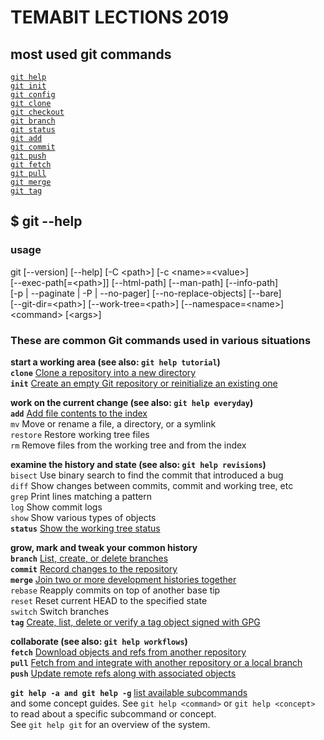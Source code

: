 # TEMABIT LECTIONS 2019

## most used git commands

[`git help`](#help)\
[`git init`](#init)\
[`git config`](#https://mirrors.edge.kernel.org/pub/software/scm/git/docs/)\
[`git clone`](#clone)\
[`git checkout`](#https://mirrors.edge.kernel.org/pub/software/scm/git/docs/)\
[`git branch`](#branch)\
[`git status`](#status)\
[`git add`](#add)\
[`git commit`](#commit)\
[`git push`](#push)\
[`git fetch`](#fetch)\
[`git pull`](#pull)\
[`git merge`](#merge)\
[`git tag`](#tag)

## $ git --help

### usage

git [--version] [--help] [-C \<path\>] [-c \<name\>=\<value\>] \
    [--exec-path[=\<path\>]] [--html-path] [--man-path] [--info-path] \
    [-p | --paginate | -P | --no-pager] [--no-replace-objects] [--bare] \
    [--git-dir=\<path\>] [--work-tree=\<path\>] [--namespace=\<name\>] \
    \<command\> [\<args\>]

### These are common Git commands used in various situations

**start a working area (see also: `git help tutorial`)** \
**<a name='clone'>`clone`**     [Clone a repository into a new directory](https://mirrors.edge.kernel.org/pub/software/scm/git/docs/) \
**<a name='init'>`init`**      [Create an empty Git repository or reinitialize an existing one](https://mirrors.edge.kernel.org/pub/software/scm/git/docs/)

**work on the current change (see also: `git help everyday`)** \
**<a name='add'>`add`**       [Add file contents to the index](https://mirrors.edge.kernel.org/pub/software/scm/git/docs/) \
   `mv`        Move or rename a file, a directory, or a symlink \
   `restore`   Restore working tree files \
   `rm`        Remove files from the working tree and from the index

**examine the history and state (see also: `git help revisions`)** \
   `bisect`    Use binary search to find the commit that introduced a bug \
   `diff`      Show changes between commits, commit and working tree, etc \
   `grep`      Print lines matching a pattern \
   `log`       Show commit logs \
   `show`      Show various types of objects \
**<a name='status'>`status`**    [Show the working tree status](https://mirrors.edge.kernel.org/pub/software/scm/git/docs/)

**grow, mark and tweak your common history** \
**<a name='branch'>`branch`**    [List, create, or delete branches](https://mirrors.edge.kernel.org/pub/software/scm/git/docs/) \
**<a name='commit'>`commit`**    [Record changes to the repository](https://mirrors.edge.kernel.org/pub/software/scm/git/docs/) \
**<a name='merge'>`merge`**     [Join two or more development histories together](https://mirrors.edge.kernel.org/pub/software/scm/git/docs/) \
   `rebase`    Reapply commits on top of another base tip \
   `reset`     Reset current HEAD to the specified state \
   `switch`    Switch branches \
**<a name='tag'>`tag`**       [Create, list, delete or verify a tag object signed with GPG](https://mirrors.edge.kernel.org/pub/software/scm/git/docs/)

**collaborate (see also: `git help workflows`)** \
**<a name='fetch'>`fetch`**     [Download objects and refs from another repository](https://mirrors.edge.kernel.org/pub/software/scm/git/docs/) \
**<a name='pull'>`pull`**      [Fetch from and integrate with another repository or a local branch](https://mirrors.edge.kernel.org/pub/software/scm/git/docs/) \
**<a name='push'>`push`**      [Update remote refs along with associated objects](https://mirrors.edge.kernel.org/pub/software/scm/git/docs/)

**<a name='help'>`git help -a and git help -g`** [list available subcommands](https://mirrors.edge.kernel.org/pub/software/scm/git/docs/) \
and some concept guides. See `git help <command>` or `git help <concept>` \
to read about a specific subcommand or concept. \
See `git help git` for an overview of the system.